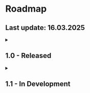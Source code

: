 # Roadmap
## Last update: 16.03.2025

<details>
  <summary><h2 id="10">1.0 - Released</h2></summary>

### Input
- [x] Webserver  
- [x] PDF file upload  
- [x] Website Frontend  
- [x] Username and real name input  
- [x] PDF Processing  
- [x] Extract text from PDF  
- [x] Summarize text  
- [x] Parse text to AI Agent  
- [x] Allow manual input too (with /manual route)  

### AI Agent
- [x] Thinking  
- [x] Coding  
- [x] Summary  

### Output
- [x] Downloadable .cs file  

</details>

<details>
  <summary><h2 id="11">1.1 - In Development</h2></summary>

### AI Agent
- [ ] Generate .drawio files based on code  

### Output
- [ ] Downloadable .drawio file  

### Documentation
- [ ] Guide on how to self host  

</details>
